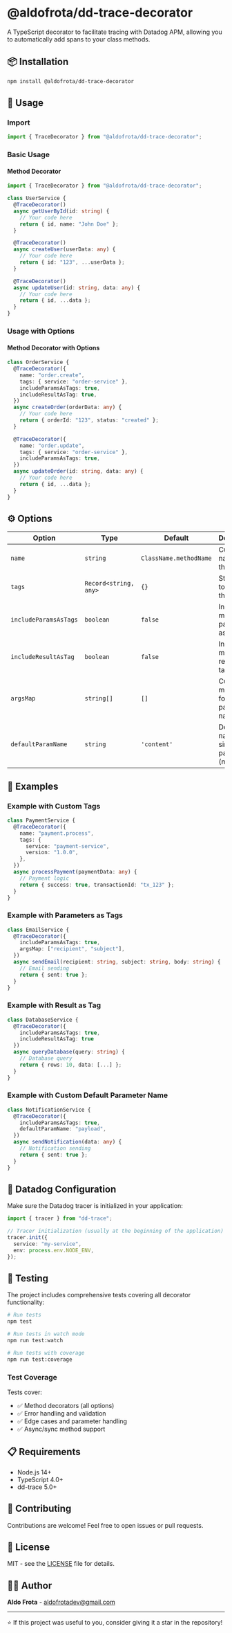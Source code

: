 # @aldofrota/dd-trace-decorator

A TypeScript decorator to facilitate tracing with Datadog APM, allowing you to automatically add spans to your class methods.

## 📦 Installation

```bash
npm install @aldofrota/dd-trace-decorator
```

## 🚀 Usage

### Import

```typescript
import { TraceDecorator } from "@aldofrota/dd-trace-decorator";
```

### Basic Usage

#### Method Decorator

```typescript
import { TraceDecorator } from "@aldofrota/dd-trace-decorator";

class UserService {
  @TraceDecorator()
  async getUserById(id: string) {
    // Your code here
    return { id, name: "John Doe" };
  }

  @TraceDecorator()
  async createUser(userData: any) {
    // Your code here
    return { id: "123", ...userData };
  }

  @TraceDecorator()
  async updateUser(id: string, data: any) {
    // Your code here
    return { id, ...data };
  }
}
```

### Usage with Options

#### Method Decorator with Options

```typescript
class OrderService {
  @TraceDecorator({
    name: "order.create",
    tags: { service: "order-service" },
    includeParamsAsTags: true,
    includeResultAsTag: true,
  })
  async createOrder(orderData: any) {
    // Your code here
    return { orderId: "123", status: "created" };
  }

  @TraceDecorator({
    name: "order.update",
    tags: { service: "order-service" },
    includeParamsAsTags: true,
  })
  async updateOrder(id: string, data: any) {
    // Your code here
    return { id, ...data };
  }
}
```

## ⚙️ Options

| Option                | Type                  | Default                | Description                                    |
| --------------------- | --------------------- | ---------------------- | ---------------------------------------------- |
| `name`                | `string`              | `ClassName.methodName` | Custom name for the span                       |
| `tags`                | `Record<string, any>` | `{}`                   | Static tags to add to the span                 |
| `includeParamsAsTags` | `boolean`             | `false`                | Include method parameters as tags              |
| `includeResultAsTag`  | `boolean`             | `false`                | Include method result as tag                   |
| `argsMap`             | `string[]`            | `[]`                   | Custom mapping for parameter names             |
| `defaultParamName`    | `string`              | `'content'`            | Default name for single parameter (not object) |

## 📝 Examples

### Example with Custom Tags

```typescript
class PaymentService {
  @TraceDecorator({
    name: "payment.process",
    tags: {
      service: "payment-service",
      version: "1.0.0",
    },
  })
  async processPayment(paymentData: any) {
    // Payment logic
    return { success: true, transactionId: "tx_123" };
  }
}
```

### Example with Parameters as Tags

```typescript
class EmailService {
  @TraceDecorator({
    includeParamsAsTags: true,
    argsMap: ["recipient", "subject"],
  })
  async sendEmail(recipient: string, subject: string, body: string) {
    // Email sending
    return { sent: true };
  }
}
```

### Example with Result as Tag

```typescript
class DatabaseService {
  @TraceDecorator({
    includeParamsAsTags: true,
    includeResultAsTag: true
  })
  async queryDatabase(query: string) {
    // Database query
    return { rows: 10, data: [...] };
  }
}
```

### Example with Custom Default Parameter Name

```typescript
class NotificationService {
  @TraceDecorator({
    includeParamsAsTags: true,
    defaultParamName: "payload",
  })
  async sendNotification(data: any) {
    // Notification sending
    return { sent: true };
  }
}
```

## 🔧 Datadog Configuration

Make sure the Datadog tracer is initialized in your application:

```typescript
import { tracer } from "dd-trace";

// Tracer initialization (usually at the beginning of the application)
tracer.init({
  service: "my-service",
  env: process.env.NODE_ENV,
});
```

## 🧪 Testing

The project includes comprehensive tests covering all decorator functionality:

```bash
# Run tests
npm test

# Run tests in watch mode
npm run test:watch

# Run tests with coverage
npm run test:coverage
```

### Test Coverage

Tests cover:

- ✅ Method decorators (all options)
- ✅ Error handling and validation
- ✅ Edge cases and parameter handling
- ✅ Async/sync method support

## 📋 Requirements

- Node.js 14+
- TypeScript 4.0+
- dd-trace 5.0+

## 🤝 Contributing

Contributions are welcome! Feel free to open issues or pull requests.

## 📄 License

MIT - see the [LICENSE](LICENSE) file for details.

## 👨‍💻 Author

**Aldo Frota** - [aldofrotadev@gmail.com](mailto:aldofrotadev@gmail.com)

---

⭐ If this project was useful to you, consider giving it a star in the repository!
